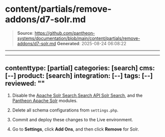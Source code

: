 # content/partials/remove-addons/d7-solr.md

> **Source**: https://github.com/pantheon-systems/documentation/blob/main/content/partials/remove-addons/d7-solr.md
> **Generated**: 2025-08-24 06:08:22

---

---
contenttype: [partial]
categories: [search]
cms: [--]
product: [search]
integration: [--]
tags: [--]
reviewed: ""
---

1. Disable the [Apache Solr Search](https://www.drupal.org/project/apachesolr),[Search API Solr Search](https://www.drupal.org/project/search_api_solr), and the [Pantheon Apache Solr](https://github.com/pantheon-systems/drops-7/tree/master/modules/pantheon/pantheon_apachesolr) modules.

1. Delete all schema configurations from `settings.php`.

1. Commit and deploy these changes to the Live environment.

1. Go to **<Icon icon="gear" /> Settings**, click **Add Ons**, and then click **Remove** for Solr.

